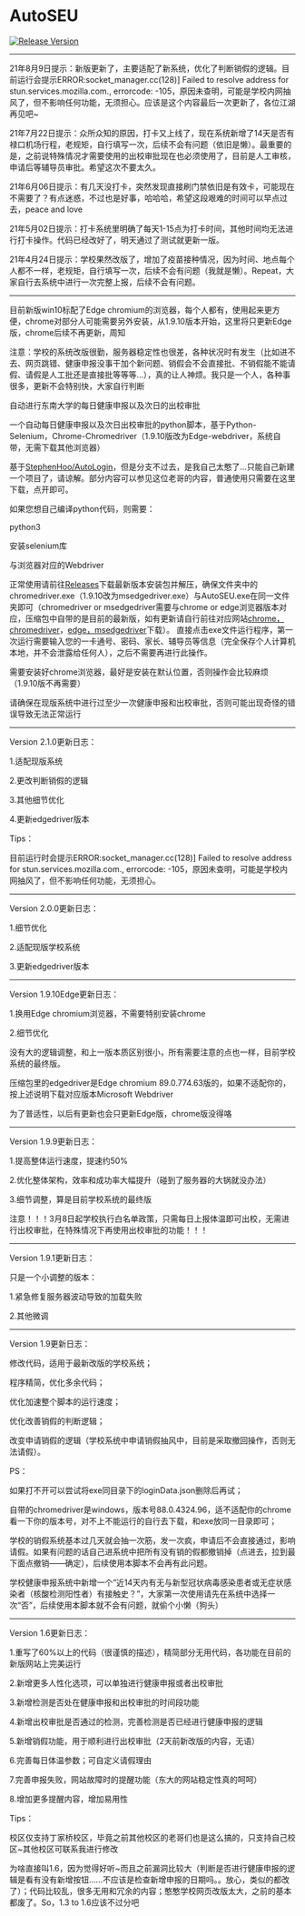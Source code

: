 # AutoSEU

[![Release Version](https://img.shields.io/github/release/TimeLeSsROMO/AutoSEU)](https://github.com/TimeLeSsROMO/AutoSEU/releases/)

------------------------------------------------------------------------------------------------------------------------------------

21年8月9日提示：新版更新了，主要适配了新系统，优化了判断销假的逻辑。目前运行会提示ERROR:socket_manager.cc(128)] Failed to resolve address for stun.services.mozilla.com., errorcode: -105，原因未查明，可能是学校内网抽风了，但不影响任何功能，无须担心。应该是这个内容最后一次更新了，各位江湖再见吧~

21年7月22日提示：众所众知的原因，打卡又上线了，现在系统新增了14天是否有禄口机场行程，老规矩，自行填写一次，后续不会有问题（依旧是懒）。最重要的是，之前说特殊情况才需要使用的出校审批现在也必须使用了，目前是人工审核，申请后等辅导员审批。希望这次不要太久。

21年6月06日提示：有几天没打卡，突然发现直接刷门禁依旧是有效卡，可能现在不需要了？有点迷惑，不过也是好事，哈哈哈，希望这段艰难的时间可以早点过去，peace and love

21年5月02日提示：打卡系统里明确了每天1-15点为打卡时间，其他时间均无法进行打卡操作。代码已经改好了，明天通过了测试就更新一版。

21年4月24日提示：学校果然改版了，增加了疫苗接种情况，因为时间、地点每个人都不一样，老规矩，自行填写一次，后续不会有问题（我就是懒）。Repeat，大家自行去系统中进行一次完整上报，后续不会有问题。

------------------------------------------------------------------------------------------------------------------------------------

目前新版win10标配了Edge chromium的浏览器，每个人都有，使用起来更方便，chrome对部分人可能需要另外安装，从1.9.10版本开始，这里将只更新Edge版，chrome后续不再更新，周知

注意：学校的系统改版很勤，服务器稳定性也很差，各种状况时有发生（比如进不去、网页跳错、健康申报没事干加个新问题、销假会不会直接批、不销假能不能请假、请假是人工批还是直接批等等等…），真的让人神烦。我只是一个人，各种事很多，更新不会特别快，大家自行判断

自动进行东南大学的每日健康申报以及次日的出校审批

一个自动每日健康申报以及次日出校审批的python脚本，基于Python-Selenium，Chrome-Chromedriver（1.9.10版改为Edge-webdriver，系统自带，无需下载其他浏览器）

基于[StephenHoo/AutoLogin](https://github.com/StephenHoo/AutoLogin)，但是分支不过去，是我自己太憨了…只能自己新建一个项目了，请谅解。部分内容可以参见这位老哥的内容，普通使用只需要在这里下载，点开即可。

如果您想自己编译python代码，则需要：

python3

安装selenium库

与浏览器对应的Webdriver

正常使用请前往[Releases](https://github.com/TimeLeSsROMO/AutoSEU/releases)下载最新版本安装包并解压，确保文件夹中的chromedriver.exe（1.9.10改为msedgedriver.exe）与AutoSEU.exe在同一文件夹即可（chromedriver or msedgedriver需要与chrome or edge浏览器版本对应，压缩包中自带的是目前的最新版，如有更新请自行前往对应网站[chrome，chromedriver](http://npm.taobao.org/mirrors/chromedriver)，[edge，msedgedriver](https://developer.microsoft.com/en-us/microsoft-edge/tools/webdriver/)下载）。
直接点击exe文件运行程序，第一次运行需要输入您的一卡通号、密码、家长、辅导员等信息（完全保存个人计算机本地，并不会泄露给任何人），之后不需要再进行此操作。

需要安装好chrome浏览器，最好是安装在默认位置，否则操作会比较麻烦（1.9.10版不再需要）

请确保在现版系统中进行过至少一次健康申报和出校审批，否则可能出现奇怪的错误导致无法正常运行

------------------------------------------------------------------------------------------------------------------------------------

Version 2.1.0更新日志：

1.适配现版系统

2.更改判断销假的逻辑

3.其他细节优化

4.更新edgedriver版本

Tips：

目前运行时会提示ERROR:socket_manager.cc(128)] Failed to resolve address for stun.services.mozilla.com., errorcode: -105，原因未查明，可能是学校内网抽风了，但不影响任何功能，无须担心。

------------------------------------------------------------------------------------------------------------------------------------

Version 2.0.0更新日志：

1.细节优化

2.适配现版学校系统

3.更新edgedriver版本

------------------------------------------------------------------------------------------------------------------------------------

Version 1.9.10Edge更新日志：

1.换用Edge chromium浏览器，不需要特别安装chrome

2.细节优化

没有大的逻辑调整，和上一版本质区别很小，所有需要注意的点也一样，目前学校系统的最终版。

压缩包里的edgedriver是Edge chromium 89.0.774.63版的，如果不适配你的，按上述说明下载对应版本Microsoft Webdriver

为了普适性，以后有更新也会只更新Edge版，chrome版没得咯

------------------------------------------------------------------------------------------------------------------------------------

Version 1.9.9更新日志：

1.提高整体运行速度，提速约50%

2.优化整体架构，效率和成功率大幅提升（碰到了服务器的大锅就没办法）

3.细节调整，算是目前学校系统的最终版

注意！！！3月8日起学校执行白名单政策，只需每日上报体温即可出校，无需进行出校审批，在特殊情况下再使用出校审批的功能！！！

------------------------------------------------------------------------------------------------------------------------------------

Version 1.9.1更新日志：

只是一个小调整的版本：

1.紧急修复服务器波动导致的加载失败

2.其他微调

------------------------------------------------------------------------------------------------------------------------------------

Version 1.9更新日志：

修改代码，适用于最新改版的学校系统；

程序精简，优化多余代码；

优化加速整个脚本的运行速度；

优化改善销假的判断逻辑；

改变申请销假的逻辑（学校系统中申请销假抽风中，目前是采取撤回操作，否则无法请假）。

PS：

如果打不开可以尝试将exe同目录下的loginData.json删除后再试；

自带的chromedriver是windows，版本号88.0.4324.96，适不适配你的chrome看一下你的版本号，对不上不能运行的自行去下载，和exe放同一目录即可；

学校的销假系统基本过几天就会抽一次筋，发一次疯，申请后不会直接通过，影响请假。如果有问题的话自己进系统中把所有没有销的假都撤销掉（点进去，拉到最下面点撤销——确定），后续使用本脚本不会再有此问题。

学校健康申报系统中新增一个“近14天内有无与新型冠状病毒感染患者或无症状感染者（核酸检测阳性者）有接触史？”，大家第一次使用请先在系统中选择一次“否”，后续使用本脚本就不会有问题，就偷个小懒（狗头）

------------------------------------------------------------------------------------------------------------------------------------

Version 1.6更新日志：

1.重写了60%以上的代码（很谨慎的描述），精简部分无用代码，各功能在目前的新版网站上完美运行

2.新增更多人性化选项，可以单独进行健康申报或者出校审批

3.新增检测是否处在健康申报和出校审批的时间段功能

4.新增出校审批是否通过的检测，完善检测是否已经进行健康申报的逻辑

5.新增销假功能，用于顺利进行出校审批（2天前新改版的内容，无语）

6.完善每日体温参数；可自定义请假理由

7.完善申报失败，网站故障时的提醒功能（东大的网站稳定性真的呵呵）

8.增加更多提醒内容，增加易用性

Tips：

校区仅支持丁家桥校区，毕竟之前其他校区的老哥们也是这么搞的，只支持自己校区~其他校区可联系我进行修改

为啥直接叫1.6，因为觉得好听~而且之前漏洞比较大（判断是否进行健康申报的逻辑是看有没有新增按钮……不应该是检查新增申报的日期吗。。放心，类似的都改了）；代码比较乱，很多无用和冗余的内容；憨憨学校网页改版太大，之前的基本都废了。So，1.3 to 1.6应该不过分吧
